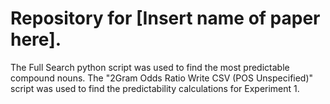 # Repository for [Insert name of paper here].

The Full Search python script was used to find the most predictable compound nouns. The "2Gram Odds Ratio Write CSV (POS Unspecified)" script was used to find the predictability calculations for Experiment 1.

